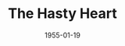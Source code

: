 ---
title: The Hasty Heart
date: 1955-01-19
opening_date: 1955-01-19
closing_date: 1955-01-29
layout: productions
playbill:
Theatre: Theatre Jacksonville
Venue: Little Theatre
cast:
- Blossom: L.J. Gift
- Colonel: Don Heebner
- Digger: James Osbaldeston
- Kiwi: Phil Meunier
- Lachlen: George Durney
- Margaret: Barbara Meyer
- Orderly: Larry Maher
- Tommy: Norman Rickard
- Yank: Bob Green
crew:
- Assistant Director: Jeanne Strickland
- Book holder:
  - Betty Ogilvie
  - Ruth Klein
- Construction and painting:
  - Nina Branch
  - Hank Duval
  - Eileen Duval
  - Nat Nunn
  - James Donaldson
  - Bronston Cass
  - Esther Barnes
  - Louise Peairs
  - Yvonne Smith
  - Budd Porter
  - Betty Schoenberger
  - Don Anderson
  - Peggy Gift
  - Margaret Burt
  - Jerry Fletcher
  - Laurel Barton
  - Anne Rogers
  - Mary Wallis
  - Jan Meunier
  - Bill Desinger
  - Eula Mae Snow
  - Judith Snow
  - Fritz Gypson
  - Mel Barnett
  - Elaine Barnert
  - L.J. Gift
- Director: Paul Geisenhof
- Light Controls: Nat Nunn
- Make-up Assistant:
  - Elva Stein
  - Peggy Gift
  - Eileen Duval
  - Jerry Fletcher
  - Jocelyn Brown
  - Polly Clendening
- Make-up Chairman: Eula Mae Snow
- Properties Assistant:
  - Margaret Burt
  - Anne Rogers
  - Millie Barnert
  - Jane White
- Properties Chairman: Walter Gomel
- Setting and Technical Direction: George A. Ramsey, Jr.
- Sound and Music: Alice Nunn
- Stage Manager: James Donaldson
- Wardrobe Assistant:
  - Eileen Duval
  - Susan Schearer
  - Mason Darby
  - Betty Groves
  - Iris Ann Taylor
  - Dorothy Bassett
  - Leone Thurston
  - Betty Ogilvie
  - Caroline Rawls
  - Madelon Geisenhof
- Wardrobe Chairman: Virginia Gomel
orchestra:
---